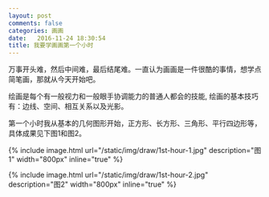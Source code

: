 ```yaml
---
layout: post
comments: false
categories: 画画
date:   2016-11-24 18:30:54
title: 我要学画画第一个小时
---
```


万事开头难，然后中间难，最后结尾难。一直认为画画是一件很酷的事情，想学点简笔画，那就从今天开始吧。

绘画是每个有一般视力和一般眼手协调能力的普通人都会的技能, 绘画的基本技巧有：边线、空间、相互关系以及光影。

第一个小时我从基本的几何图形开始，正方形、长方形、三角形、平行四边形等，具体成果见下图1和图2。

{% include image.html url="/static/img/draw/1st-hour-1.jpg" description="图1" width="800px" inline="true" %}

{% include image.html url="/static/img/draw/1st-hour-2.jpg" description="图2" width="800px" inline="true" %}
